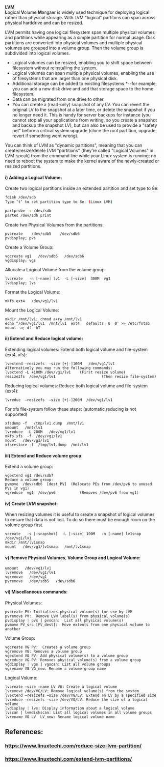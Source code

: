 
**LVM**    
**L**ogical **V**olume **M**angaer is widely used technique for deploying logical rather than physical storage. With LVM "logical" partitons can span across physical harddrive and can be resized.   


LVM permits having one logical filesystem span multiple physical volumes and partitions while appearing as a simple partition for normal usage. Disk partitions are converted into physical volumes and multiple physical volumes are grouped into a volume group. Then the volume group is subdivided into logical volumes.


* Logical volumes can be resized, enabling you to shift space between filesystem without reinstalling the system.  
* Logical volumes can span multiple physical volumes, enabling the use of filesystems that are larger than one physical disk.
* Additional storage can be added to existing filesystems *--for example, you can add a new disk drive and add that storage space to the home filesystem.
* Data can be migrated from one drive to other.
* You can create a (read-only) snapshot of any LV. You can revert the original LV to the snapshot at a later time, or delete the snapshot if you no longer need it. This is handy for server backups for instance (you cannot stop all your applications from writing, so you create a snapshot and backup the snapshot LV), but can also be used to provide a "safety net" before a critical system upgrade (clone the root partition, upgrade, revert if something went wrong).

You can think of LVM as "dynamic partitions", meaning that you can create/resize/delete LVM "partitions" (they're called "Logical Volumes" in LVM-speak) from the command line while your Linux system is running: no need to reboot the system to make the kernel aware of the newly-created or resized partitions.

#### i) Adding a Logical Volume:

Create two logical partitions inside an extended partition and set type to 8e:

```sh
fdisk /dev/sdb
Type ‘t‘ to set partition type to 8e  (Linux LVM)

partprobe -s /dev/sdb
parted /dev/sdb print 
```
Create two Physical Volumes from the partitions:
```
pvcreate    /dev/sdb5    /dev/sdb6
pvdisplay; pvs
```
Create a Volume Group:

```
vgcreate vg1   /dev/sdb5   /dev/sdb6
vgdisplay; vgs
```
Allocate a Logical Volume from the volume group:
```
lvcreate   -n [–name] lv1  -L [–size]  300M  vg1
lvdisplay; lvs
```
Format the Logical Volume:
```
mkfs.ext4   /dev/vg1/lv1
```
Mount the Logical Volume:
```
mkdir /mnt/lv1; chmod a+rw /mnt/lv1
echo “/dev/vg1/lv1  /mnt/lv1  ext4   defaults  0  0″ >> /etc/fstab
mount -a; df -hT
```

#### ii) Extend and Reduce logical volume:
Extending logical volumes:
Extend both logical volume and file-system (ext4, xfs):
```
lvextend –resizefs  –size [+|-]100M   /dev/vg1/lv1
Alternatively you may run the following commands:
lvextend -L +100M /dev/vg1/lv1    (First resize volume) 
resize2fs  /dev/vg1/lv1                     (Then resize file-system)
```
Reducing logical volumes:
Reduce both logical volume and file-system (ext4):
```
lvredue  –resizefs  –size [+|-]200M  /dev/vg1/lv1
```
For xfs file-system follow these steps: (automatic reducing is not supported)
```
xfsdump -f   /tmp/lv1.dump  /mnt/lv1
umount   /mnt/lv1
lvreduce  -L 200M   /dev/vg1/lv1
mkfs.xfs  -f  /dev/vg1/lv1
mount   /dev/vg1/lv1
xfsrestore -f  /tmp/lv1.dump  /mnt/lv1
```
#### iii) Extend and Reduce volume group:

Extend a volume group:
```
vgextend vg1 /dev/sdb7
Reduce a volume group:
pvmove  /dev/sdb6  [dest PV]  (Relocate PEs from /dev/pv6 to unused PVs in vg1)
vgreduce  vg1  /dev/pv6           (Removes /dev/pv6 from vg1)
```
#### iv) Create LVM snapshot:
When resizing volumes it is useful to create a snapshot of logical volumes to ensure that data is not lost. To do so there must be enough room on the volume group first.
```
vcreate   -s [–snapshot]  -L [–size] 100M   -n [–name] lv1snap  /dev/vg1/lv1
mkdir /mnt/lv1snap
mount   /dev/vg1/lv1snap   /mnt/lv1snap 
```
#### v) Remove Physical Volumes, Volume Group and Logical Volume:
```
umount   /dev/vg1/lv1
lvremove   /dev/vg1/lv1
vgremove   /dev/vg1
pvremove   /dev/sdb5   /dev/sdb6
```
#### vi) Miscellaneous commands:

Physical Volumes:
```
pvcreate PV: Initializes physical volume(s) for use by LVM
pvremove PV:  Remove LVM label(s) from physical volume(s)
pvdisplay | pvs | pvscan:  List all physical volume(s)
pvmove PV_src [PV_dest]:  Move extents from one physical volume to another
```
Volume Group:
```
vgcreate VG PV:  Creates a volume group
vgremove VG: Removes a volume group
vgextend VG PV: Add physical volume(s) to a volume group
vgreduce VG PV: Removes physical volume(s) from a volume group
vgdisplay | vgs | vgscan: List all volume groups
vgrename VG VG_new: Rename a volume group name
```
Logical Volume:
```
lvcreate –size –name LV VG: Create a logical volume
lvremove /dev/VG/LV: Remove logical volume(s) from the system
lvextend –resizefs –size /dev/VG/LV: Extend an LV by a specified size
lvreduce –resizefs –size /dev/VG/LV: Reduce the size of a logical volume
lvdisplay | lvs: Display information about a logical volume
lvscan | lvmdiskscan: List all logical volumes in all volume groups
lvrename VG LV  LV_new: Rename logical volume name
```


## References:

### https://www.linuxtechi.com/reduce-size-lvm-partition/
### https://www.linuxtechi.com/extend-lvm-partitions/
